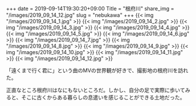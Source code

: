 +++
date  = 2019-09-14T19:30:20+09:00
Title = "根府川"
share_img = "/images/2019_09_14_12.jpg"
slug = "nebukawa"
+++
{{< img "/images/2019_09_14_1.jpg" >}}
{{< img "/images/2019_09_14_2.jpg" >}}
{{< img "/images/2019_09_14_3.jpg" >}}
{{< img "/images/2019_09_14_4.jpg" >}}
{{< img "/images/2019_09_14_5.jpg" >}}
{{< img "/images/2019_09_14_6.jpg" >}}
{{< img "/images/2019_09_14_7.jpg" >}}
{{< img "/images/2019_09_14_8.jpg" >}}
{{< img "/images/2019_09_14_9.jpg" >}}
{{< img "/images/2019_09_14_10.jpg" >}}
{{< img "/images/2019_09_14_11.jpg" >}}
{{< img "/images/2019_09_14_12.jpg" >}}

「遠くまで行く君に」という曲のMVの世界観が好きで、撮影地の根府川を訪れた。

正直なところ根府川はなにもないところだ。しかし、自分の足で実際に歩いてみると、そこに古くからある暮らしの息遣いを感じることができる土地だった。